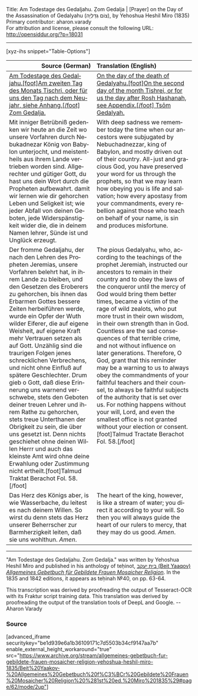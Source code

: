 <html>
<head></head>
<body>
Title: Am Todestage des Gedaljahu. Ẓom Gedalja | [Prayer] on the Day of the Assassination of Gedalyahu (צוֹם גְּדַלְיָה), by Yehoshua Heshil Miro (1835)<br />
Primary contributor: aharon.varady<br />
For attribution and license, please consult the following URL: <a href="http://opensiddur.org/?p=18031">http://opensiddur.org/?p=18031</a>
<p />
<hr />

[xyz-ihs snippet="Table-Options"]<table style="margin-left: auto; margin-right: auto;" class="draggable">
<thead><tr><th id="x" style="text-align: right;">Source (German)</th><th style="text-align: left;">Translation (English)</th></tr></thead>
<tbody>
<tr><td style="vertical-align:top;">
<div class="german" lang="de">
<u>Am Todestage des Gedaljahu.[foot]Am zweiten Tag des Monats Tischri, oder für uns den Tag nach dem Neujahr, siehe Anhang.[/foot] Ẓom Gedalja.</u>
</div></td>

<td style="vertical-align:top;">
<div class="english" lang="en">
<u>On the day of the death of <a href="https://en.wikipedia.org/wiki/Gedaliah">Gedalyahu</a>.[foot]On the second day of the month Tishrei, or for us the day after Rosh Hashanah, see Appendix.[/foot] Tsōm Gedalyah.</u>
</div></td></tr>


<tr><td style="vertical-align:top;">
<div class="german" lang="de">
Mit inniger Betrübniß gedenken wir heute an die Zeit wo unsere Vorfahren durch Nebukadnezar König von Babylon unterjocht, und meistentheils aus ihrem Lande vertrieben worden sind. Allgerechter und gütiger Gott, du hast uns dein Wort durch die Propheten aufbewahrt. damit wir lernen wie dir gehorchen Leben und Seligkeit ist; wie jeder Abfall von deinen Geboten, jede Widerspänstigkeit wider die, die in deinem Namen lehrer, Sünde ist und Unglück erzeugt. 
</div></td>

<td style="vertical-align:top;">
<div class="english" lang="en">
With deep sadness we remember today the time when our ancestors were subjugated by Nebuchadnezzar, king of Babylon, and mostly driven out of their country. All-just and gracious God, you have preserved your word for us through the prophets, so that we may learn how obeying you is life and salvation; how every apostasy from your commandments, every rebellion against those who teach on behalf of your name, is sin and produces misfortune. 
</div></td></tr>


<tr><td style="vertical-align:top;">
<div class="german" lang="de">
Der fromme Gedaljahu, der nach den Lehren des Propheten Jeremias, unsere Vorfahren belehrt hat, in ihrem Lande zu bleiben, und den Gesetzen des Eroberers zu gehorchen, bis ihnen das Erbarmen Gottes bessere Zeiten herbeiführen werde, wurde ein Opfer der Wuth wilder Eiferer, die auf eigene Weisheit, auf eigene Kraft mehr Vertrauen setzen als auf Gott. Unzählig sind die traurigen Folgen jenes schrecklichen Verbrechens, und nicht ohne Einfluß auf spätere Geschlechter. Drum gieb o Gott, daß diese Erinnerung uns warnend verschwebe, stets den Geboten deiner treuen Lehrer und ihrem Rathe zu gehorchen, stets treue Unterthanen der Obrigkeit zu sein, die über uns gesetzt ist. Denn nichts geschiehet ohne deinen Willen Herrr und auch das kleinste Amt wird ohne deine Erwahlung oder Zustimmung nicht ertheilt.[foot]Talmud Traktat Berachot Fol. 58.[/foot]
</div></td>

<td style="vertical-align:top;">
<div class="english" lang="en">
The pious Gedalyahu, who, according to the teachings of the prophet Jeremiah, instructed our ancestors to remain in their country and to obey the laws of the conqueror until the mercy of God would bring them better times, became a victim of the rage of wild zealots, who put more trust in their own wisdom, in their own strength than in God. Countless are the sad consequences of that terrible crime, and not without influence on later generations. Therefore, O God, grant that this reminder may be a warning to us to always obey the commandments of your faithful teachers and their counsel, to always be faithful subjects of the authority that is set over us. For nothing happens without your will, Lord, and even the smallest office is not granted without your election or consent.[foot]Talmud Tractate Berachot Fol. 58.[/foot]
</div></td></tr>


<tr><td style="vertical-align:top;">
<div class="german" lang="de">
Das Herz des Königs aber, is wie Wasserbache, du leitest es nach deinem Willen. So wirst du denn stets das Herz unserer Beherrscher zur Barmherzigkeit leiten, daß sie uns wohlthun. <em>Amen</em>.
</div></td>

<td style="vertical-align:top;">
<div class="english" lang="en">
The heart of the king, however, is like a stream of water; you direct it according to your will. So then you will always guide the heart of our rulers to mercy, that they may do us good. <em>Amen</em>.
</div></td>
</tr>
</tbody></table>

<hr />

"Am Todestage des Gedaljahu. Zom Gedalja." was written by Yehoshua Heshil Miro and published in his anthology of teḥinot, <a href="/?p=41365">בית יעקב (Beit Yaaqov) <em>Allgemeines Gebetbuch für Gebildete Frauen Mosaicher Religion</em></a>. In the 1835 and 1842 editions, it appears as teḥinah №40, on pp. 63-64. 

This transcription was derived by proofreading the output of Tesseract-OCR with its Fraktur script training data. This translation was derived by proofreading the output of the translation tools of DeepL and Google. --Aharon Varady

<h3>Source</h3>

[advanced_iframe securitykey="be1d939e6a1b36109171c7d5503b34cf9147aa7b" enable_external_height_workaround="true" src="https://www.archive.org/stream/allgemeines-gebetbuch-fur-gebildete-frauen-mosaicher-religion-yehoshua-heshil-miro-1835/Beit%20Yaakov-%20Allgemeines%20Gebetbuch%20f%C3%BCr%20Gebildete%20Frauen%20Mosaicher%20Religion%20%281st%20ed.%20Miro%201835%29#page/62/mode/2up"]

&nbsp;
</body>
</html>